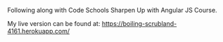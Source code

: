 Following along with Code Schools Sharpen Up with Angular JS Course.

My live version can be found at: https://boiling-scrubland-4161.herokuapp.com/
